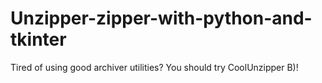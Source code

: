 # Unzipper-zipper-with-python-and-tkinter
Tired of using good archiver utilities? You should try CoolUnzipper B)! 
